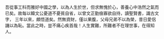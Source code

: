 吾從事工科而雅好中國之學，以為人生於世，但求無愧於心，善養心中浩然之氣而已矣。故每以韓文公憂道不憂貧自省，以曾文正勤儉寡欲自持，讀聖賢書，識古文字，
三年以來，頗悟道矣。然無資財，僅以果腹，父母兄弟不以為榮，昔日愛侶譏以為恥。當此之時，豈不痛心疾首哉！人生實難，所難者不在理世事，在得知人。

